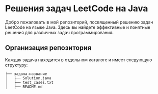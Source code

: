 # Решения задач LeetCode на Java

Добро пожаловать в мой репозиторий, посвященный решению задач LeetCode на языке Java. Здесь вы найдете эффективные и понятные решения для различных задач программирования.

## Организация репозитория

Каждая задача находится в отдельном каталоге и имеет следующую структуру:

```plaintext
├── задача-название
│   ├── Solution.java
│   ├── test_cases.txt
│   ├── README.md
